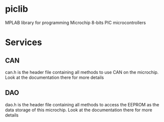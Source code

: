 # piclib
MPLAB library for programming Microchip 8-bits PIC microcontrollers

# Services

## CAN
can.h is the header file containing all methods to use CAN on the microchip. Look at the documentation there for more details

## DAO
dao.h is the header file containing all methods to access the EEPROM as the data storage of this microchip. Look at the documentation there for more details